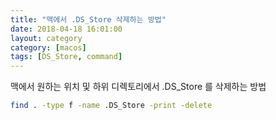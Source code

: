 ```yaml
---
title: "맥에서 .DS_Store 삭제하는 방법"
date: 2018-04-18 16:01:00
layout: category
category: [macos]
tags: [DS_Store, command]
---
```


맥에서 원하는 위치 및 하위 디렉토리에서 .DS_Store 를 삭제하는 방법

``` bash
find . -type f -name .DS_Store -print -delete
```
